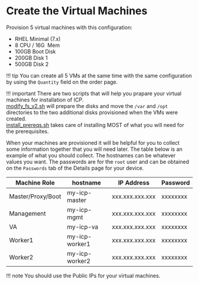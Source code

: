 # Create the Virtual Machines

Provision 5 virtual machines with this configuration:

- RHEL Minimal (7.x)
- 8 CPU / 16G  Mem
- 100GB Boot Disk
- 200GB Disk 1
- 500GB Disk 2

!!! tip
    You can create all 5 VMs at the same time with the same configuration by using the `Quantity` field on the order page.


!!! important
    There are two scripts that will help you prapare your virtual machines for installation of ICP.  
    [modify_fs_v2.sh](files/modify_fs_v2.sh) will prepare the disks and move the `/var` and `/opt` directories to the two additional disks provisioned when the VMs were created.  
    [install_prereqs.sh](files/install_prereqs.sh) takes care of installing MOST of what you will need for the prerequisites.

When your machines are provisioned it will be helpful for you to collect some information together that you will need later.  The table below is an example of what you should collect.  The hostnames can be whatever values you want.  The passwords are for the `root` user and can be obtained on the `Passwords` tab of the Details page for your device.

| Machine Role      | hostname       | IP Address      | Password |
| ----------------- | -------------- | --------------- | -------- |
| Master/Proxy/Boot | my-icp-master  | xxx.xxx.xxx.xxx | xxxxxxxx |
| Management        | my-icp-mgmt    | xxx.xxx.xxx.xxx | xxxxxxxx |
| VA                | my-icp-va      | xxx.xxx.xxx.xxx | xxxxxxxx |
| Worker1           | my-icp-worker1 | xxx.xxx.xxx.xxx | xxxxxxxx |
| Worker2           | my-icp-worker2 | xxx.xxx.xxx.xxx | xxxxxxxx |

!!! note
    You should use the Public IPs for your virtual machines.